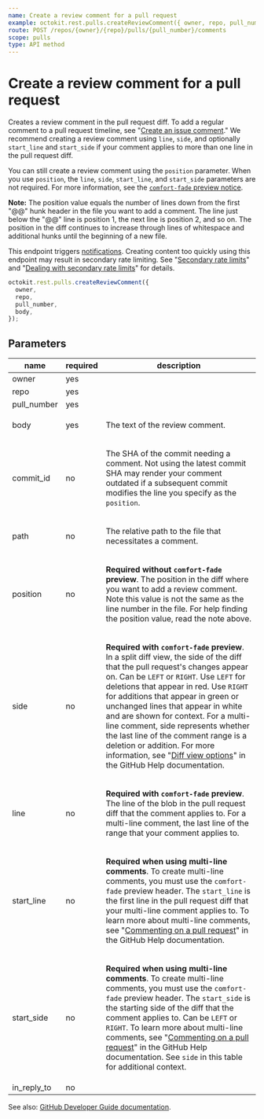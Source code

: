 ```yaml
---
name: Create a review comment for a pull request
example: octokit.rest.pulls.createReviewComment({ owner, repo, pull_number, body })
route: POST /repos/{owner}/{repo}/pulls/{pull_number}/comments
scope: pulls
type: API method
---
```


# Create a review comment for a pull request

Creates a review comment in the pull request diff. To add a regular comment to a pull request timeline, see "[Create an issue comment](https://docs.github.com/rest/reference/issues#create-an-issue-comment)." We recommend creating a review comment using `line`, `side`, and optionally `start_line` and `start_side` if your comment applies to more than one line in the pull request diff.

You can still create a review comment using the `position` parameter. When you use `position`, the `line`, `side`, `start_line`, and `start_side` parameters are not required. For more information, see the [`comfort-fade` preview notice](https://docs.github.com/rest/reference/pulls#create-a-review-comment-for-a-pull-request-preview-notices).

**Note:** The position value equals the number of lines down from the first "@@" hunk header in the file you want to add a comment. The line just below the "@@" line is position 1, the next line is position 2, and so on. The position in the diff continues to increase through lines of whitespace and additional hunks until the beginning of a new file.

This endpoint triggers [notifications](https://docs.github.com/en/github/managing-subscriptions-and-notifications-on-github/about-notifications). Creating content too quickly using this endpoint may result in secondary rate limiting. See "[Secondary rate limits](https://docs.github.com/rest/overview/resources-in-the-rest-api#secondary-rate-limits)" and "[Dealing with secondary rate limits](https://docs.github.com/rest/guides/best-practices-for-integrators#dealing-with-secondary-rate-limits)" for details.

```js
octokit.rest.pulls.createReviewComment({
  owner,
  repo,
  pull_number,
  body,
});
```

## Parameters

<table>
  <thead>
    <tr>
      <th>name</th>
      <th>required</th>
      <th>description</th>
    </tr>
  </thead>
  <tbody>
    <tr><td>owner</td><td>yes</td><td>

</td></tr>
<tr><td>repo</td><td>yes</td><td>

</td></tr>
<tr><td>pull_number</td><td>yes</td><td>

</td></tr>
<tr><td>body</td><td>yes</td><td>

The text of the review comment.

</td></tr>
<tr><td>commit_id</td><td>no</td><td>

The SHA of the commit needing a comment. Not using the latest commit SHA may render your comment outdated if a subsequent commit modifies the line you specify as the `position`.

</td></tr>
<tr><td>path</td><td>no</td><td>

The relative path to the file that necessitates a comment.

</td></tr>
<tr><td>position</td><td>no</td><td>

**Required without `comfort-fade` preview**. The position in the diff where you want to add a review comment. Note this value is not the same as the line number in the file. For help finding the position value, read the note above.

</td></tr>
<tr><td>side</td><td>no</td><td>

**Required with `comfort-fade` preview**. In a split diff view, the side of the diff that the pull request's changes appear on. Can be `LEFT` or `RIGHT`. Use `LEFT` for deletions that appear in red. Use `RIGHT` for additions that appear in green or unchanged lines that appear in white and are shown for context. For a multi-line comment, side represents whether the last line of the comment range is a deletion or addition. For more information, see "[Diff view options](https://help.github.com/en/articles/about-comparing-branches-in-pull-requests#diff-view-options)" in the GitHub Help documentation.

</td></tr>
<tr><td>line</td><td>no</td><td>

**Required with `comfort-fade` preview**. The line of the blob in the pull request diff that the comment applies to. For a multi-line comment, the last line of the range that your comment applies to.

</td></tr>
<tr><td>start_line</td><td>no</td><td>

**Required when using multi-line comments**. To create multi-line comments, you must use the `comfort-fade` preview header. The `start_line` is the first line in the pull request diff that your multi-line comment applies to. To learn more about multi-line comments, see "[Commenting on a pull request](https://help.github.com/en/articles/commenting-on-a-pull-request#adding-line-comments-to-a-pull-request)" in the GitHub Help documentation.

</td></tr>
<tr><td>start_side</td><td>no</td><td>

**Required when using multi-line comments**. To create multi-line comments, you must use the `comfort-fade` preview header. The `start_side` is the starting side of the diff that the comment applies to. Can be `LEFT` or `RIGHT`. To learn more about multi-line comments, see "[Commenting on a pull request](https://help.github.com/en/articles/commenting-on-a-pull-request#adding-line-comments-to-a-pull-request)" in the GitHub Help documentation. See `side` in this table for additional context.

</td></tr>
<tr><td>in_reply_to</td><td>no</td><td>

</td></tr>
  </tbody>
</table>

See also: [GitHub Developer Guide documentation](https://docs.github.com/rest/reference/pulls#create-a-review-comment-for-a-pull-request).
